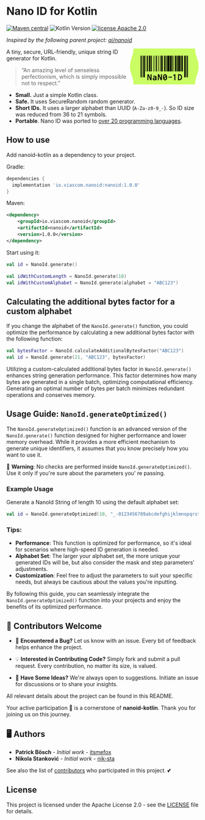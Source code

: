 # Nano ID for Kotlin

<a href="https://github.com/viascom/nanoid-kotlin/releases"><img src="https://img.shields.io/maven-central/v/io.viascom.nanoid/nanoid" alt="Maven central"></a>
<img src="https://img.shields.io/badge/Kotlin-1.9.20-%238052ff?logo=kotlin" alt="Kotlin Version">
<a href="http://www.apache.org/licenses/"><img src="https://img.shields.io/badge/license-Apache_2.0-blue.svg" alt="license Apache 2.0"></a>

_Inspired by the following parent project: [ai/nanoid](https://github.com/ai/nanoid)_

<img src="./logo.svg" align="right" alt="Nano ID logo by Anton Lovchikov" width="180" height="94">

A tiny, secure, URL-friendly, unique string ID generator for Kotlin.

> “An amazing level of senseless perfectionism, which is simply impossible not to respect.”

* **Small.** Just a simple Kotlin class.
* **Safe.** It uses SecureRandom random generator.
* **Short IDs.** It uses a larger alphabet than UUID (`A-Za-z0-9_-`). So ID size was reduced from 36 to 21 symbols.
* **Portable**. Nano ID was ported
  to [over 20 programming languages](https://github.com/ai/nanoid/blob/main/README.md#other-programming-languages).

## How to use

Add nanoid-kotlin as a dependency to your project.

Gradle:
```gradle
dependencies {
  implementation 'io.viascom.nanoid:nanoid:1.0.0'
}
```

Maven:
```xml
<dependency>
    <groupId>io.viascom.nanoid</groupId>
    <artifactId>nanoid</artifactId>
    <version>1.0.0</version>
</dependency>
```

Start using it:

```kotlin
val id = NanoId.generate()
```

```kotlin
val idWithCustomLength = NanoId.generate(10)
val idWithCustomAlphabet = NanoId.generate(alphabet = "ABC123")
```

## Calculating the additional bytes factor for a custom alphabet

If you change the alphabet of the `NanoId.generate()` function, you could optimize the performance by calculating a new additional
bytes factor with the following function:

```kotlin
val bytesFactor = NanoId.calculateAdditionalBytesFactor("ABC123")
val id = NanoId.generate(21, "ABC123", bytesFactor)
```

Utilizing a custom-calculated additional bytes factor in `NanoId.generate()` enhances string generation performance. This factor
determines how many bytes are generated in a single batch, optimizing computational efficiency. Generating an optimal number
of bytes per batch minimizes redundant operations and conserves memory.

## Usage Guide: `NanoId.generateOptimized()`

The `NanoId.generateOptimized()` function is an advanced version of the `NanoId.generate()` function designed for higher performance and
lower memory overhead. While it provides a more efficient mechanism to generate unique identifiers, it assumes that you
know precisely how you want to use it.

🚫 **Warning**: No checks are performed inside `NanoId.generateOptimized()`. Use it only if you're sure about the parameters you'
re passing.

### Example Usage

Generate a NanoId String of length 10 using the default alphabet set:

```kotlin
val id = NanoId.generateOptimized(10, "_-0123456789abcdefghijklmnopqrstuvwxyzABCDEFGHIJKLMNOPQRSTUVWXYZ", 63, 16)
```

### Tips:

- **Performance**: This function is optimized for performance, so it's ideal for scenarios where high-speed ID
  generation is needed.
- **Alphabet Set**: The larger your alphabet set, the more unique your generated IDs will be, but also consider the mask
  and step parameters' adjustments.
- **Customization**: Feel free to adjust the parameters to suit your specific needs, but always be cautious about the
  values you're inputting.

By following this guide, you can seamlessly integrate the `NanoId.generateOptimized()` function into your projects and enjoy the
benefits of its optimized performance.

## 🌱 Contributors Welcome

- 🐛 **Encountered a Bug?** Let us know with an issue. Every bit of feedback helps enhance the project.

- 💡 **Interested in Contributing Code?** Simply fork and submit a pull request. Every contribution, no matter its size, is valued.

- 📣 **Have Some Ideas?** We're always open to suggestions. Initiate an issue for discussions or to share your insights.

All relevant details about the project can be found in this README.

Your active participation 🤝 is a cornerstone of **nanoid-kotlin**. Thank you for joining us on this journey.

## 🖥️ Authors

* **Patrick Bösch** - *Initial work* - [itsmefox](https://github.com/itsmefox)
* **Nikola Stanković** - *Initial work* - [nik-sta](https://github.com/nik-sta)

See also the list of [contributors](https://github.com/viascom/nanoid-kotlin/contributors) who participated in this
project. 💕

## License

This project is licensed under the Apache License 2.0 - see the [LICENSE](LICENSE) file for details.
